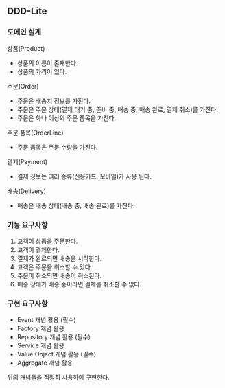## DDD-Lite

### 도메인 설계

상품(Product)
- 상품의 이름이 존재한다.
- 상품의 가격이 있다.

주문(Order)
- 주문은 배송지 정보를 가진다.
- 주문은 주문 상태(결제 대기 중, 준비 중, 배송 중, 배송 완료, 결제 취소)를 가진다.
- 주문은 하나 이상의 주문 품목을 가진다.

주문 품목(OrderLine)
- 주문 품목은 주문 수량을 가진다.

결제(Payment)
- 결제 정보는 여러 종류(신용카드, 모바일)가 사용 된다.

배송(Delivery)
- 배송은 배송 상태(배송 중, 배송 완료)를 가진다.

### 기능 요구사항

1. 고객이 상품을 주문한다.
2. 고객이 결제한다.
3. 결제가 완료되면 배송을 시작한다.
4. 고객은 주문을 취소할 수 있다.
5. 주문이 취소되면 배송이 취소된다.
6. 배송 상태가 배송 중이라면 결제를 취소할 수 없다.

### 구현 요구사항

- Event 개념 활용 (필수)
- Factory 개념 활용
- Repository 개념 활용 (필수)
- Service 개념 활용
- Value Object 개념 활용 (필수)
- Aggregate 개념 활용

위의 개념들을 적절히 사용하여 구현한다.